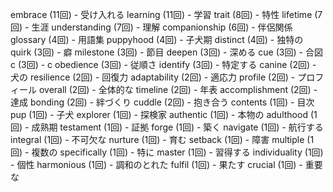 embrace (11回) - 受け入れる
learning (11回) - 学習
trait (8回) - 特性
lifetime (7回) - 生涯
understanding (7回) - 理解
companionship (6回) - 伴侶関係
glossary (4回) - 用語集
puppyhood (4回) - 子犬期
distinct (4回) - 独特の
quirk (3回) - 癖
milestone (3回) - 節目
deepen (3回) - 深める
cue (3回) - 合図
c (3回) - c
obedience (3回) - 従順さ
identify (3回) - 特定する
canine (2回) - 犬の
resilience (2回) - 回復力
adaptability (2回) - 適応力
profile (2回) - プロフィール
overall (2回) - 全体的な
timeline (2回) - 年表
accomplishment (2回) - 達成
bonding (2回) - 絆づくり
cuddle (2回) - 抱き合う
contents (1回) - 目次
pup (1回) - 子犬
explorer (1回) - 探検家
authentic (1回) - 本物の
adulthood (1回) - 成熟期
testament (1回) - 証拠
forge (1回) - 築く
navigate (1回) - 航行する
integral (1回) - 不可欠な
nurture (1回) - 育む
setback (1回) - 障害
multiple (1回) - 複数の
specifically (1回) - 特に
master (1回) - 習得する
individuality (1回) - 個性
harmonious (1回) - 調和のとれた
fulfil (1回) - 果たす
crucial (1回) - 重要な

